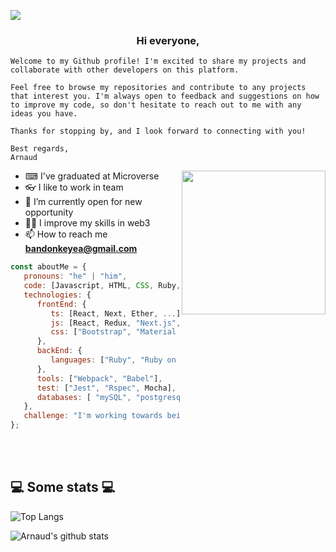 ![](https://img.shields.io/badge/Microverse-blueviolet)
<h3 align="center">Hi everyone,</h3>

```
Welcome to my Github profile! I'm excited to share my projects and collaborate with other developers on this platform.

Feel free to browse my repositories and contribute to any projects that interest you. I'm always open to feedback and suggestions on how to improve my code, so don't hesitate to reach out to me with any ideas you have.

Thanks for stopping by, and I look forward to connecting with you!

Best regards,
Arnaud
```

<img align='right' src="https://media.giphy.com/media/M9gbBd9nbDrOTu1Mqx/giphy.gif" width="230">

- ⌨ I've graduated at Microverse
- 👓 I like to work in team
- 🌱 I’m currently open for new opportunity
- 👨‍💻 I improve my skills in web3
- 📫 How to reach me **bandonkeyea@gmail.com**



```javascript
const aboutMe = {
   pronouns: "he" | "him",
   code: [Javascript, HTML, CSS, Ruby, Solidity, Typescript],
   technologies: {
      frontEnd: {
         ts: [React, Next, Ether, ...]
         js: [React, Redux, "Next.js", Ether.js],
         css: ["Bootstrap", "Material Design", "Semantic UI", Tailwind]
      },
      backEnd: {
         languages: ["Ruby", "Ruby on rails", Node.js, Solidity]
      },
      tools: ["Webpack", "Babel"],
      test: ["Jest", "Rspec", Mocha],
      databases: [ "mySQL", "postgresql", Mongodb],
   },
   challenge: "I'm working towards being able to run a marathon.",
};
```
</br></br>
<h2>💻 Some stats 💻</h2>

![Top Langs](https://github-readme-stats.vercel.app/api/top-langs/?username=ArnaudBand&layout=compact&theme=vision-friendly-dark)

![Arnaud's github stats](https://github-readme-stats.vercel.app/api?username=ArnaudBand&show_icons=true&title_color=fff&icon_color=79ff97&text_color=9f9f9f&bg_color=151515)
